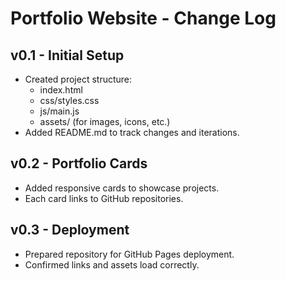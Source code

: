 # Portfolio Website - Change Log

## v0.1 - Initial Setup
- Created project structure:
  - index.html
  - css/styles.css
  - js/main.js
  - assets/ (for images, icons, etc.)
- Added README.md to track changes and iterations.

## v0.2 - Portfolio Cards
- Added responsive cards to showcase projects.
- Each card links to GitHub repositories.

## v0.3 - Deployment
- Prepared repository for GitHub Pages deployment.
- Confirmed links and assets load correctly.
